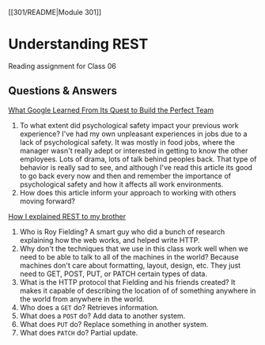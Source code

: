 [[301/README|Module 301]]
# Understanding REST

Reading assignment for Class 06

## Questions & Answers

[What Google Learned From Its Quest to Build the Perfect Team](https://www.nytimes.com/2016/02/28/magazine/what-google-learned-from-its-quest-to-build-the-perfect-team.html)

1. To what extent did psychological safety impact your previous work experience? I've had my own unpleasant experiences in jobs due to a lack of psychological safety. It was mostly in food jobs, where the manager wasn't really adept or interested in getting to know the other employees. Lots of drama, lots of talk behind peoples back. That type of behavior is really sad to see, and although I've read this article its good to go back every now and then and remember the importance of psychological safety and how it affects all work environments.
2. How does this article inform your approach to working with others moving forward?

[How I explained REST to my brother](https://gist.github.com/brookr/5977550)

1. Who is Roy Fielding? A smart guy who did a bunch of research explaining how the web works, and helped write HTTP.
2. Why don't the techniques that we use in this class work well when we need to be able to talk to all of the machines in the world? Because machines don't care about formatting, layout, design, etc. They just need to GET, POST, PUT, or PATCH certain types of data.
3. What is the HTTP protocol that Fielding and his friends created? It makes it capable of describing the location of of something anywhere in the world from anywhere in the world.
4. Who does a `GET` do? Retrieves information.
5. What does a `POST` do? Add data to another system.
6. What does `PUT` do? Replace something in another system.
7. What does `PATCH` do? Partial update.
